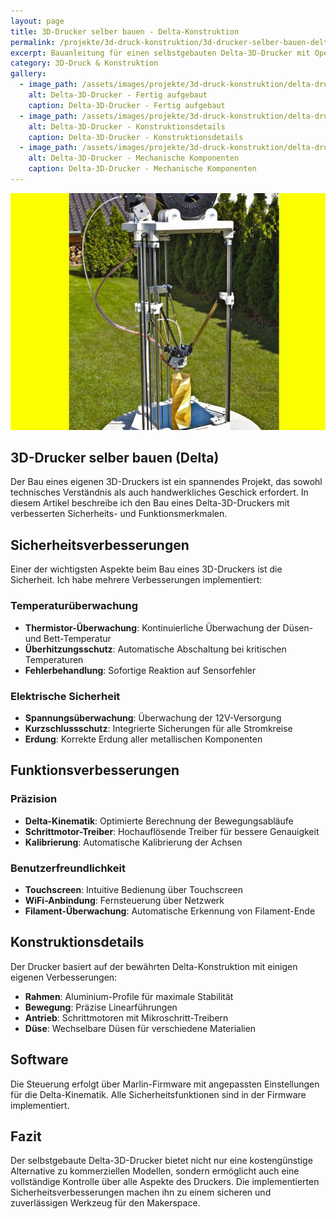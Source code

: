 ```yaml
---
layout: page
title: 3D-Drucker selber bauen - Delta-Konstruktion
permalink: /projekte/3d-druck-konstruktion/3d-drucker-selber-bauen-delta/
excerpt: Bauanleitung für einen selbstgebauten Delta-3D-Drucker mit Open-Source-Komponenten
category: 3D-Druck & Konstruktion
gallery:
  - image_path: /assets/images/projekte/3d-druck-konstruktion/delta-drucker/delta-drucker-fertig.jpg
    alt: Delta-3D-Drucker - Fertig aufgebaut
    caption: Delta-3D-Drucker - Fertig aufgebaut
  - image_path: /assets/images/projekte/3d-druck-konstruktion/delta-drucker/delta-drucker-konstruktion.jpg
    alt: Delta-3D-Drucker - Konstruktionsdetails
    caption: Delta-3D-Drucker - Konstruktionsdetails
  - image_path: /assets/images/projekte/3d-druck-konstruktion/delta-drucker/delta-drucker-detail.jpg
    alt: Delta-3D-Drucker - Mechanische Komponenten
    caption: Delta-3D-Drucker - Mechanische Komponenten
---
```


<picture>
            <source type="image/webp" srcset="/assets/images/projekte/3d-druck-konstruktion/delta-drucker/delta-drucker-fertig.webp">
            <img src="/assets/images/projekte/3d-druck-konstruktion/delta-drucker/delta-drucker-fertig.jpg" alt="Delta-3D-Drucker - Fertig aufgebaut" class="title-image">
          </picture>

## 3D-Drucker selber bauen (Delta)

Der Bau eines eigenen 3D-Druckers ist ein spannendes Projekt, das sowohl technisches Verständnis als auch handwerkliches Geschick erfordert. In diesem Artikel beschreibe ich den Bau eines Delta-3D-Druckers mit verbesserten Sicherheits- und Funktionsmerkmalen.

## Sicherheitsverbesserungen

Einer der wichtigsten Aspekte beim Bau eines 3D-Druckers ist die Sicherheit. Ich habe mehrere Verbesserungen implementiert:

### Temperaturüberwachung
- **Thermistor-Überwachung**: Kontinuierliche Überwachung der Düsen- und Bett-Temperatur
- **Überhitzungsschutz**: Automatische Abschaltung bei kritischen Temperaturen
- **Fehlerbehandlung**: Sofortige Reaktion auf Sensorfehler

### Elektrische Sicherheit
- **Spannungsüberwachung**: Überwachung der 12V-Versorgung
- **Kurzschlussschutz**: Integrierte Sicherungen für alle Stromkreise
- **Erdung**: Korrekte Erdung aller metallischen Komponenten

## Funktionsverbesserungen

### Präzision
- **Delta-Kinematik**: Optimierte Berechnung der Bewegungsabläufe
- **Schrittmotor-Treiber**: Hochauflösende Treiber für bessere Genauigkeit
- **Kalibrierung**: Automatische Kalibrierung der Achsen

### Benutzerfreundlichkeit
- **Touchscreen**: Intuitive Bedienung über Touchscreen
- **WiFi-Anbindung**: Fernsteuerung über Netzwerk
- **Filament-Überwachung**: Automatische Erkennung von Filament-Ende

## Konstruktionsdetails

Der Drucker basiert auf der bewährten Delta-Konstruktion mit einigen eigenen Verbesserungen:

- **Rahmen**: Aluminium-Profile für maximale Stabilität
- **Bewegung**: Präzise Linearführungen
- **Antrieb**: Schrittmotoren mit Mikroschritt-Treibern
- **Düse**: Wechselbare Düsen für verschiedene Materialien

## Software

Die Steuerung erfolgt über Marlin-Firmware mit angepassten Einstellungen für die Delta-Kinematik. Alle Sicherheitsfunktionen sind in der Firmware implementiert.

## Fazit

Der selbstgebaute Delta-3D-Drucker bietet nicht nur eine kostengünstige Alternative zu kommerziellen Modellen, sondern ermöglicht auch eine vollständige Kontrolle über alle Aspekte des Druckers. Die implementierten Sicherheitsverbesserungen machen ihn zu einem sicheren und zuverlässigen Werkzeug für den Makerspace.
